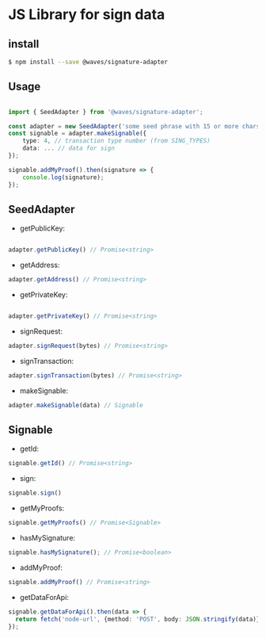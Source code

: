 # JS Library for sign data

## install

```bash
$ npm install --save @waves/signature-adapter
```

## Usage

```typescript

import { SeedAdapter } from '@waves/signature-adapter';

const adapter = new SeedAdapter('some seed phrase with 15 or more chars');
const signable = adapter.makeSignable({
    type: 4, // transaction type number (from SING_TYPES)
    data: ... // data for sign
});

signable.addMyProof().then(signature => {
    console.log(signature); 
});

```

## SeedAdapter

 - getPublicKey:
 
 ```typescript

adapter.getPublicKey() // Promise<string>
```

 -  getAddress:
 ```typescript
adapter.getAddress() // Promise<string>
```

 - getPrivateKey:
 
 ```typescript

adapter.getPrivateKey() // Promise<string>
```

 -  signRequest:
 ```typescript
adapter.signRequest(bytes) // Promise<string>
```

 -  signTransaction:
 ```typescript
adapter.signTransaction(bytes) // Promise<string>
```

 - makeSignable:
 
```typescript
adapter.makeSignable(data) // Signable
```

## Signable

 - getId:
 
 ```typescript
signable.getId() // Promise<string>
```
 
 - sign:
 
 ```typescript
 signable.sign()
 ```
 
 - getMyProofs:
 
 ```typescript
 signable.getMyProofs() // Promise<Signable>
 ```
 
 - hasMySignature:
 
 ```typescript
 signable.hasMySignature(); // Promise<boolean>
 ```
 
 - addMyProof:
 
 ```typescript
 signable.addMyProof() // Promise<string>
 ```
 
  - getDataForApi:
  
  ```typescript
signable.getDataForApi().then(data => {
    return fetch('node-url', {method: 'POST', body: JSON.stringify(data)}); 
});
```
 
